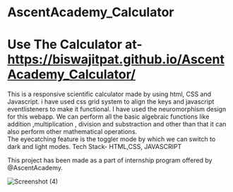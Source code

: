 ﻿# AscentAcademy_Calculator

# Use The Calculator at-  https://biswajitpat.github.io/AscentAcademy_Calculator/



This is a responsive scientific calculator made by using html, CSS and Javascript. i have used css grid system to align the keys and javascript eventlisteners to make it functional. I have used the neuromorphism design for this webapp. We can perform all the basic algebraic functions like addition ,multiplication , division and substraction and other than that it can also perform other mathematical operations.            
The eyecatching feature is the toggler mode by which we can switch to dark and light modes.
Tech Stack- HTML,CSS, JAVASCRIPT

This project has been made as a part of internship program offered by @AscentAcademy.

![Screenshot (4)](https://user-images.githubusercontent.com/91446639/232508185-d484e135-33d1-4d4c-9d31-3428007d5dd9.png)



